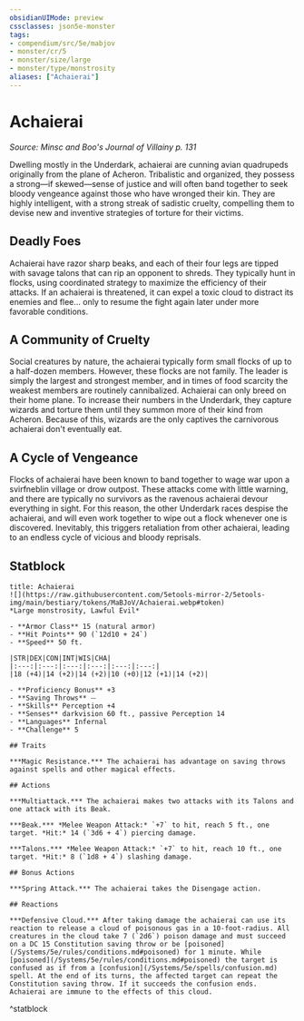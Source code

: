 ```yaml
---
obsidianUIMode: preview
cssclasses: json5e-monster
tags:
- compendium/src/5e/mabjov
- monster/cr/5
- monster/size/large
- monster/type/monstrosity
aliases: ["Achaierai"]
---
```

# Achaierai
*Source: Minsc and Boo's Journal of Villainy p. 131*  

Dwelling mostly in the Underdark, achaierai are cunning avian quadrupeds originally from the plane of Acheron. Tribalistic and organized, they possess a strong—if skewed—sense of justice and will often band together to seek bloody vengeance against those who have wronged their kin. They are highly intelligent, with a strong streak of sadistic cruelty, compelling them to devise new and inventive strategies of torture for their victims.

## Deadly Foes

Achaierai have razor sharp beaks, and each of their four legs are tipped with savage talons that can rip an opponent to shreds. They typically hunt in flocks, using coordinated strategy to maximize the efficiency of their attacks. If an achaierai is threatened, it can expel a toxic cloud to distract its enemies and flee... only to resume the fight again later under more favorable conditions.

## A Community of Cruelty

Social creatures by nature, the achaierai typically form small flocks of up to a half-dozen members. However, these flocks are not family. The leader is simply the largest and strongest member, and in times of food scarcity the weakest members are routinely cannibalized. Achaierai can only breed on their home plane. To increase their numbers in the Underdark, they capture wizards and torture them until they summon more of their kind from Acheron. Because of this, wizards are the only captives the carnivorous achaierai don't eventually eat.

## A Cycle of Vengeance

Flocks of achaierai have been known to band together to wage war upon a svirfneblin village or drow outpost. These attacks come with little warning, and there are typically no survivors as the ravenous achaierai devour everything in sight. For this reason, the other Underdark races despise the achaierai, and will even work together to wipe out a flock whenever one is discovered. Inevitably, this triggers retaliation from other achaierai, leading to an endless cycle of vicious and bloody reprisals.

## Statblock

```ad-statblock
title: Achaierai
![](https://raw.githubusercontent.com/5etools-mirror-2/5etools-img/main/bestiary/tokens/MaBJoV/Achaierai.webp#token)
*Large monstrosity, Lawful Evil*

- **Armor Class** 15 (natural armor)
- **Hit Points** 90 (`12d10 + 24`)
- **Speed** 50 ft.

|STR|DEX|CON|INT|WIS|CHA|
|:---:|:---:|:---:|:---:|:---:|:---:|
|18 (+4)|14 (+2)|14 (+2)|10 (+0)|12 (+1)|14 (+2)|

- **Proficiency Bonus** +3
- **Saving Throws** ⏤
- **Skills** Perception +4
- **Senses** darkvision 60 ft., passive Perception 14
- **Languages** Infernal
- **Challenge** 5

## Traits

***Magic Resistance.*** The achaierai has advantage on saving throws against spells and other magical effects.

## Actions

***Multiattack.*** The achaierai makes two attacks with its Talons and one attack with its Beak.

***Beak.*** *Melee Weapon Attack:* `+7` to hit, reach 5 ft., one target. *Hit:* 14 (`3d6 + 4`) piercing damage.

***Talons.*** *Melee Weapon Attack:* `+7` to hit, reach 10 ft., one target. *Hit:* 8 (`1d8 + 4`) slashing damage.

## Bonus Actions

***Spring Attack.*** The achaierai takes the Disengage action.

## Reactions

***Defensive Cloud.*** After taking damage the achaierai can use its reaction to release a cloud of poisonous gas in a 10-foot-radius. All creatures in the cloud take 7 (`2d6`) poison damage and must succeed on a DC 15 Constitution saving throw or be [poisoned](/Systems/5e/rules/conditions.md#poisoned) for 1 minute. While [poisoned](/Systems/5e/rules/conditions.md#poisoned) the target is confused as if from a [confusion](/Systems/5e/spells/confusion.md) spell. At the end of its turns, the affected target can repeat the Constitution saving throw. If it succeeds the confusion ends. Achaierai are immune to the effects of this cloud.
```
^statblock